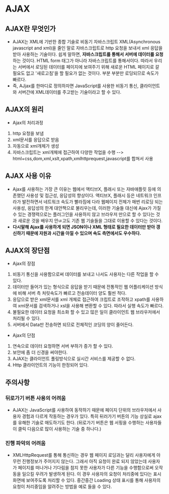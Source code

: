 # AJAX

## AJAX란 무엇인가
* AJAX는 XML에 기반한 종합 기술로 비동기 자바스크립트 XML(Asynchronous javascript and xml)을 줄인 말로 자바스크립트로 http 요청을 보내서 xml 응답을 받아 사용하는 기술이다.
  쉽게 말하면, __자바스크립트를 통해서 서버에 데이터를 요청__ 하는 것이다.
  HTML form 태그가 아니라 자바스크립트를 통해서이다. 따라서 우리는 서버에서 로딩된 데이터를 페이지에 보여주기 위해 새로운 HTML 페이지로 갈 필요도 없고 '새로고침'을 할 필요가 없는 것이다.
  부분 부분만 로딩되므로 속도가 빠르다.
* 즉, AJjax를 한마디로 정의하자면 JavaScript를 사용한 비동기 통신, 클라이언트와 서버간에 XML데이터를 주고받는 기술이라고 할 수 있다.

## AJAX의 원리
* Ajax의 처리과정
1. http 요청을 보냄
2. xml문서를 응답으로 받음
3. 자동으로 xml개체가 생성
4. 자바스크립트는 xml개체에 접근하여 다양한 작업을 수행 --> html+css,dom,xml,xslt,xpath,xmlhttprequest,javascript를 합쳐서 사용

## AJAX 사용 이유

* Ajax를 사용하는 가장 큰 이유는 웹에서 액티브X, 플래시 또는 자바애플릿 등에 의존했던 사용성 및 접근성, 응답성의 향상이다. 액티브X, 플래시 등은 네트워크 인프라가 발전하면서 네트워크 속도가
  빨라짐에 다라 웹페이지 전체가 매번 리로딩 되는 사용성, 응답성의 한계 대안책으로 불리우는데, 이러한 기술들 대신에 Ajax가 가질수 있는 경쟁력으로는 플러그인을 사용하지 않고 브라우저 만으로
  할 수 있다는 것과 새로운 것을 배우지 안ㄶ고도 기존 웹 기술들을 그대로 이용할 수 있다는 것이다.
* __다시말해 Ajax를 사용하게 되면 JSON이나 XML 형태로 필요한 데이터만 받아 갱신하기 때문에 자원과 시간을 아낄 수 있으며 속도 측면에서도 우수하다.__

## AJAX의 장단점

* Ajax의 장점
1. 비동기 통신을 사용함으로써 데이터를 보내고 나서도 사용자는 다른 작업을 할 수 있다.
2. 데이터만 들어가 있는 형식으로 응답을 받기 때문에 전통적인 웹 어플리케이션 방식에 비해 서버 측 처릿속도가 빠르고 전송데이터 양도 훨씬 적다.
3. 응답으로 받은 xml문서를 xml 개체로 접근하여 크립트로 조작하고 xpath를 사용하여 xml문서를 검색하거나 xsl을 사용해 변환할 수 있다. 따라서 실행 속도가 빠르다.
4. 불필요한 데이터 요청을 최소화 할 수 있고 많은 일이 클라이언트 웹 브라우저에서 처리될 수 있다.
5. 서버에서 Data만 전송하면 되므로 전체적인 코딩의 양이 줄어든다.

* Ajax의 단점
1. 연속으로 데이터 요청하면 서버 부하가 증가 할 수 있다.
2. 보안에 좀 더 신경을 써야한다.
3. AJAX는 클라이언트 풀링방식으로 실시간 서비스를 제공할 수 없다.
4. Http 클라이언트의 기능이 한정되어 있다.

## 주의사항
### 뒤로가기 버튼 사용의 어려움
* AJAX는 JavaScript를 사용하여 동작하기 때문에 페이지 단위의 브라우저에서 사용자 경험과 다르게 작동하는 경우가 있다. 특히 뒤러가기 버튼의 기능 상실로 ajax를 유해한 기술로 매도하기도 한다.
  (뒤로가기 버튼은 웹 서핑을 수행하는 사용자들이 클릭 다음으로 많이 사용하는 기술 중 하나다.)
### 진행 파악의 어려움
* XMLHttpRequest를 통해 통신하는 경우 웹 페이지 로딩과는 달리 사용자에게 아무런 진행정보가 주어지지 않는다. 그래서 아직 요청이 완료 되지 않았는데 사용자가 페이지를 떠나거나 기다림을 참지
  못한 사용자가 다른 기능을 수행함으로써 오작동을 일으킬 우려가 발생하게 된다. 이 경우 사용자의 요청이 처리중에 있다는 표시 화면에 보여주도록 처리할 수 있다.
  중간중간 Loading 상태 표시를 통해 사용자의 요청이 처리중임을 알려주는 방법을 예로 들을 수 있다.
